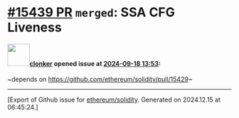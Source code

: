 # [\#15439 PR](https://github.com/ethereum/solidity/pull/15439) `merged`: SSA CFG Liveness

#### <img src="https://avatars.githubusercontent.com/u/1685266?v=4" width="50">[clonker](https://github.com/clonker) opened issue at [2024-09-18 13:53](https://github.com/ethereum/solidity/pull/15439):

~depends on https://github.com/ethereum/solidity/pull/15429~




-------------------------------------------------------------------------------



[Export of Github issue for [ethereum/solidity](https://github.com/ethereum/solidity). Generated on 2024.12.15 at 06:45:24.]
